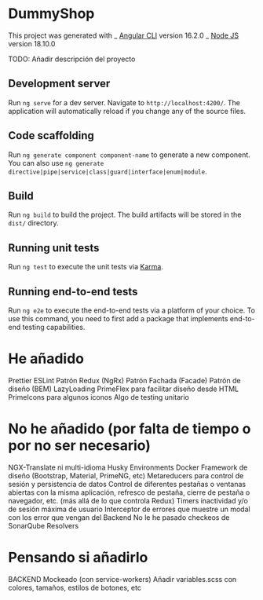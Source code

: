 # DummyShop

This project was generated with
_ [Angular CLI](https://github.com/angular/angular-cli) version 16.2.0
_ [Node JS](https://nodejs.org/en) version 18.10.0

TODO: Añadir descripción del proyecto

## Development server

Run `ng serve` for a dev server. Navigate to `http://localhost:4200/`. The application will automatically reload if you change any of the source files.

## Code scaffolding

Run `ng generate component component-name` to generate a new component. You can also use `ng generate directive|pipe|service|class|guard|interface|enum|module`.

## Build

Run `ng build` to build the project. The build artifacts will be stored in the `dist/` directory.

## Running unit tests

Run `ng test` to execute the unit tests via [Karma](https://karma-runner.github.io).

## Running end-to-end tests

Run `ng e2e` to execute the end-to-end tests via a platform of your choice. To use this command, you need to first add a package that implements end-to-end testing capabilities.

# He añadido

Prettier
ESLint
Patrón Redux (NgRx)
Patrón Fachada (Facade)
Patrón de diseño (BEM)
LazyLoading
PrimeFlex para facilitar diseño desde HTML
PrimeIcons para algunos iconos
Algo de testing unitario

# No he añadido (por falta de tiempo o por no ser necesario)

NGX-Translate ni multi-idioma
Husky
Environments
Docker
Framework de diseño (Bootstrap, Material, PrimeNG, etc)
Metareducers para control de sesión y persistencia de datos
Control de diferentes pestañas o ventanas abiertas con la misma aplicación, refresco de pestaña, cierre de pestaña o navegador, etc. (más allá de lo que controla Redux)
Timers inactividad y/o de sesión máxima de usuario
Interceptor de errores que muestre un modal con los error que vengan del Backend
No le he pasado checkeos de SonarQube
Resolvers

# Pensando si añadirlo

BACKEND Mockeado (con service-workers)
Añadir variables.scss con colores, tamaños, estilos de botones, etc
